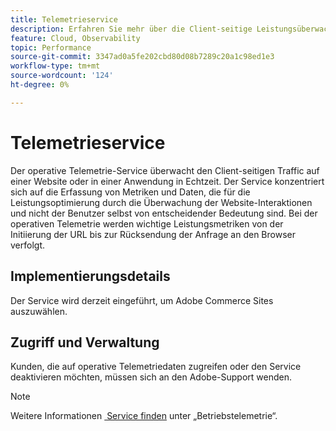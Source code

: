 ```yaml
---
title: Telemetrieservice
description: Erfahren Sie mehr über die Client-seitige Leistungsüberwachung für Adobe Commerce in Cloud-Infrastruktur-Storefronts.
feature: Cloud, Observability
topic: Performance
source-git-commit: 3347ad0a5fe202cbd80d08b7289c20a1c98ed1e3
workflow-type: tm+mt
source-wordcount: '124'
ht-degree: 0%

---
```



# Telemetrieservice

Der operative Telemetrie-Service überwacht den Client-seitigen Traffic auf einer Website oder in einer Anwendung in Echtzeit. Der Service konzentriert sich auf die Erfassung von Metriken und Daten, die für die Leistungsoptimierung durch die Überwachung der Website-Interaktionen und nicht der Benutzer selbst von entscheidender Bedeutung sind. Bei der operativen Telemetrie werden wichtige Leistungsmetriken von der Initiierung der URL bis zur Rücksendung der Anfrage an den Browser verfolgt.

## Implementierungsdetails

Der Service wird derzeit eingeführt, um Adobe Commerce Sites auszuwählen.

## Zugriff und Verwaltung

Kunden, die auf operative Telemetriedaten zugreifen oder den Service deaktivieren möchten, müssen sich an den Adobe-Support wenden.

>[!NOTE]
>
>Weitere Informationen [&#x200B; Service finden &#x200B;](https://www.aem.live/docs/operational-telemetry) unter „Betriebstelemetrie“.
